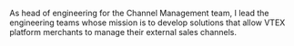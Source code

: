 <!-- Engineering Manager for the Channel Management team (from May 2021 to date) -->

As head of engineering for the Channel Management team, I lead the engineering teams whose mission is to develop solutions that allow VTEX platform merchants to manage their external sales channels.

<!--
Como líder de engenharia da vertical de *Channel Management*, lidero os times de engenharia que têm por missão desenvolver soluções que permitam que os varejistas da plataforma VTEX gerenciem seus canais de vendas externos.
-->